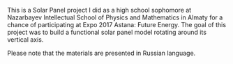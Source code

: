 This is a Solar Panel project I did as a high school sophomore at Nazarbayev Intellectual School of Physics and Mathematics in Almaty for a chance of participating at Expo 2017 Astana: Future Energy. The goal of this project was to build a functional solar panel model rotating around its vertical axis.

Please note that the materials are presented in Russian language.
